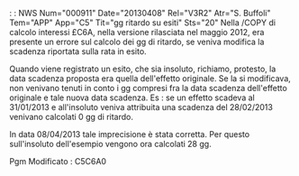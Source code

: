  :  : NWS Num="000911" Date="20130408" Rel="V3R2" Atr="S. Buffoli" Tem="APP" App="C5" Tit="gg ritardo su esiti" Sts="20"
Nella /COPY di calcolo interessi £C6A, nella versione rilasciata nel maggio 2012, era presente un errore sul calcolo dei gg di ritardo, se veniva modifica la scadenza riportata sulla rata in esito.

Quando viene registrato un esito, che sia insoluto, richiamo, protesto, la data scadenza proposta era quella dell'effetto originale. Se la si modificava, non venivano tenuti in conto i gg compresi
fra la data scadenza dell'effetto originale e tale nuova data scadenza.
Es :  se un effetto scadeva al 31/01/2013 e all'insoluto veniva attribuita una scadenza del 28/02/2013
venivano calcolati 0 gg di ritardo.

In data 08/04/2013 tale imprecisione è stata corretta. Per questo sull'insoluto dell'esempio vengono
ora calcolati 28 gg.

Pgm Modificato :  C5C6A0
